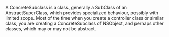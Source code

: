

A ConcreteSubclass is a class, generally a SubClass of an AbstractSuperClass, which provides specialized behaviour, possibly with limited scope. Most of the time when you create a controller class or similar class, you are creating a ConcreteSubclass of NSObject, and perhaps other classes, which may or may not be abstract.
